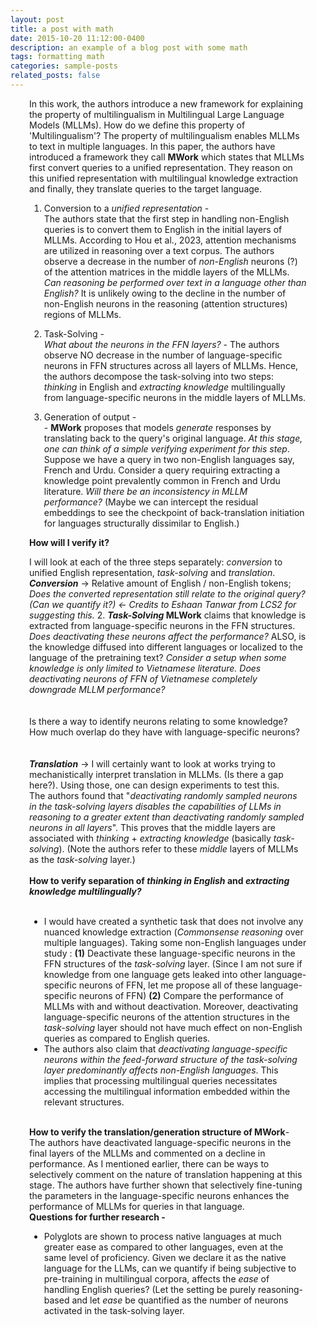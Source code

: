 ```yaml
---
layout: post
title: a post with math
date: 2015-10-20 11:12:00-0400
description: an example of a blog post with some math
tags: formatting math
categories: sample-posts
related_posts: false
---
```




<div style="margin-left: 30px; margin-right: 30px;">
	
In this work, the authors introduce a new framework for explaining the property of multilingualism in Multilingual Large Language Models (MLLMs). How do we define this property of 'Multilingualism'? The property of multilingualism enables MLLMs to text in multiple languages. In this paper, the authors have introduced a framework they call **MWork** which states that MLLMs first convert queries to a unified representation. They reason on this unified representation with multilingual knowledge extraction and finally, they translate queries to the target language.

1. Conversion to a _unified representation_ - <br>
   The authors state that the first step in handling non-English queries is to convert them to English in the initial layers of MLLMs.  According to Hou et al., 2023, attention mechanisms are utilized in reasoning over a text corpus. The authors observe a decrease in the number of _non-English_ neurons (?) of the attention matrices in the middle layers of the MLLMs.  _Can reasoning be performed over text in a language other than English?_ It is unlikely owing to the decline in the number of non-English neurons in the reasoning (attention structures) regions of MLLMs.

2. Task-Solving - <br>
  _What about the neurons in the FFN layers?_ - The authors observe NO decrease in the number of language-specific neurons in FFN structures across all layers of MLLMs. Hence, the authors decompose the task-solving into two steps: _thinking_ in English and _extracting knowledge_ multilingually from language-specific neurons in the middle layers of MLLMs.

3. Generation of output - <br>-
	**MWork** proposes that models _generate_ responses by translating back to the query's original language. _At this stage, one can think of a simple verifying experiment for this step_. Suppose we have a query in two non-English languages say, French and Urdu. Consider a query requiring extracting a knowledge point prevalently common in French and Urdu literature. _Will there be an inconsistency in MLLM performance?_ (Maybe we can intercept the residual embeddings to see the checkpoint of back-translation initiation for languages structurally dissimilar to English.)


**How will I verify it?**

 I will look at each of the three steps separately: _conversion_ to unified English representation, _task-solving_ and _translation_. **_Conversion_** -> Relative amount of English / non-English tokens; _Does the converted representation still relate to the original query? (Can we quantify it?) <- Credits to Eshaan Tanwar from LCS2 for suggesting this._ 2.  **_Task-Solving_ MLWork** claims that knowledge is extracted from language-specific neurons in the FFN structures. _Does deactivating these neurons affect the performance?_ ALSO, is the knowledge diffused into different languages or localized to the language of the pretraining text? _Consider a setup when some knowledge is only limited to Vietnamese literature. Does deactivating neurons of FFN of Vietnamese completely downgrade MLLM performance?_<br><br><br>
		Is there a way to identify neurons relating to some knowledge?<br>
        How much overlap do they have with language-specific neurons?<br><br><br>
_**Translation**_ -> I will certainly want to look at works trying to mechanistically interpret translation in MLLMs. (Is there a gap here?). Using those, one can design experiments to test this.
<br>
The authors found that "_deactivating randomly sampled neurons in the task-solving layers disables the capabilities of LLMs in reasoning to a greater extent than deactivating randomly sampled neurons in all layers_". This proves that the middle layers are associated with _thinking_ + _extracting knowledge_ (basically _task-solving_). (Note the authors refer to these _middle_ layers of MLLMs as the _task-solving_ layer.) <br><br>
**How to verify separation of _thinking in English_ and _extracting knowledge multilingually?_** <br><br>
- I would have created a synthetic task that does not involve any nuanced knowledge extraction (_Commonsense reasoning_ over multiple languages). Taking some non-English languages under study :  **(1)** Deactivate these language-specific neurons in the FFN structures of the _task-solving_ layer. (Since I am not sure if knowledge from one language gets leaked into other language-specific neurons of FFN, let me propose all of these language-specific neurons of FFN) **(2)** Compare the performance of MLLMs with and without deactivation.
  Moreover, deactivating language-specific neurons of the attention structures in the _task-solving_ layer should not have much effect on non-English queries as compared to English queries.
- The authors also claim that _deactivating language-specific neurons within the feed-forward structure of the task-solving layer predominantly affects non-English languages_. This implies that processing multilingual queries necessitates accessing the multilingual information embedded within the relevant structures.<br><br>

**How to verify the translation/generation structure of MWork**-
The authors have deactivated language-specific neurons in the final layers of the MLLMs and commented on a decline in performance. As I mentioned earlier, there can be ways to selectively comment on the nature of translation happening at this stage. The authors have further shown that selectively fine-tuning the parameters in the language-specific neurons enhances the performance of MLLMs for queries in that language.
<br>
**Questions for further research -**
- Polyglots are shown to process native languages at much greater ease as compared to other languages, even at the same level of proficiency. Given we declare it as the native language for the LLMs, can we quantify if being subjective to pre-training in multilingual corpora, affects the _ease_ of handling English queries? (Let the setting be purely reasoning-based and let _ease_ be quantified as the number of neurons activated in the task-solving layer.
</div>
